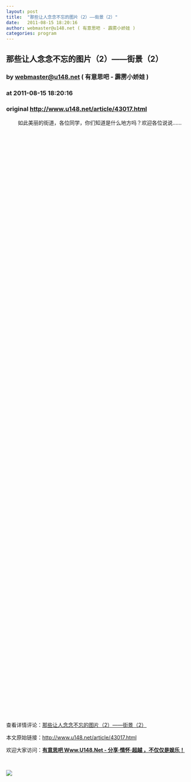 ```yaml
---
layout: post
title:  "那些让人念念不忘的图片（2）——街景（2）"
date:   2011-08-15 18:20:16
author: webmaster@u148.net ( 有意思吧 - 霹雳小娇娃 )
categories: program
---
```


## 那些让人念念不忘的图片（2）——街景（2）
### by webmaster@u148.net ( 有意思吧 - 霹雳小娇娃 )
### at 2011-08-15 18:20:16
### original <http://www.u148.net/article/43017.html>

<p style="text-align:center"> 如此美丽的街道，各位同学，你们知道是什么地方吗？欢迎各位说说……</p>
<p> </p>
<p style="text-align:center"> <img title="那些让人念念不忘的图片（2）——街景（2）" src="http://file3.u148.net/2011/8/images/streetscape2/1006153323d471a562.jpg" alt="" border="0"></p>
<p> </p>
<p style="text-align:center"> <img title="那些让人念念不忘的图片（2）——街景（2）" src="http://file3.u148.net/2011/8/images/streetscape2/12874918552022.jpg" alt="" border="0"></p>
<p> </p>
<p style="text-align:center"> <img title="那些让人念念不忘的图片（2）——街景（2）" src="http://file3.u148.net/2011/8/images/streetscape2/100872602946f93016.jpg" alt="" border="0"></p>
<p> </p>
<p style="text-align:center"><img title="那些让人念念不忘的图片（2）——街景（2）" alt="" src="http://file3.u148.net/2011/8/images/streetscape2/12935297185177.jpg" border="0"></p>
<p> </p>
<p style="text-align:center"><img title="那些让人念念不忘的图片（2）——街景（2）" src="http://file3.u148.net/2011/8/images/streetscape2/1010770023679038f9.jpg" alt="" border="0"></p>
<p> </p>
<p style="text-align:center"><img title="那些让人念念不忘的图片（2）——街景（2）" src="http://file3.u148.net/2011/8/images/streetscape2/100032849032065d52.jpg" alt="" border="0"></p>
<p> </p>
<p style="text-align:center"><img title="那些让人念念不忘的图片（2）——街景（2）" src="http://file3.u148.net/2011/8/images/streetscape2/p_large_yem3_38490001ebc85c74.jpg" alt="" border="0"></p>
<p> </p>
<p style="text-align:center"><img title="那些让人念念不忘的图片（2）——街景（2）" src="http://file3.u148.net/2011/8/images/streetscape2/1010045109413a02f5.jpg" alt="" border="0"></p>
<p> </p>
<p style="text-align:center"><img title="那些让人念念不忘的图片（2）——街景（2）" src="http://file3.u148.net/2011/8/images/streetscape2/1004421482733b965c.jpg" alt="" border="0"></p>
<p> </p>
<p style="text-align:center"><img title="那些让人念念不忘的图片（2）——街景（2）" src="http://file3.u148.net/2011/8/images/streetscape2/12903395388038.jpg" alt="" border="0"></p>
<p> </p>
<p style="text-align:center"><img title="那些让人念念不忘的图片（2）——街景（2）" alt="" src="http://file3.u148.net/2011/8/images/streetscape2/12947293712259.jpg" border="0"></p>
<p> </p>
<p style="text-align:center"><img title="那些让人念念不忘的图片（2）——街景（2）" alt="" src="http://file3.u148.net/2011/8/images/streetscape2/12886920109031.jpg" border="0"></p>
<p> </p>
<p style="text-align:center"><img title="那些让人念念不忘的图片（2）——街景（2）" alt="" src="http://file3.u148.net/2011/8/images/streetscape2/12980670812920.jpg" border="0"></p>
<p> </p>
<p style="text-align:center"><img title="那些让人念念不忘的图片（2）——街景（2）" alt="" src="http://file3.u148.net/2011/8/images/streetscape2/12905033546842.jpg" border="0"></p>
<p> </p>
<p style="text-align:center"><img title="那些让人念念不忘的图片（2）——街景（2）" alt="" src="http://file3.u148.net/2011/8/images/streetscape2/12874825595883.jpg" border="0"></p>
<p> </p>
<p style="text-align:center"><img title="那些让人念念不忘的图片（2）——街景（2）" alt="" src="http://file3.u148.net/2011/8/images/streetscape2/12836081464015.jpg" border="0"></p>
<p> </p>
<p style="text-align:center"><img title="那些让人念念不忘的图片（2）——街景（2）" alt="" src="http://file3.u148.net/2011/8/images/streetscape2/12968059476053.jpg" border="0"></p>
<p> </p>
<p style="text-align:center"><img title="那些让人念念不忘的图片（2）——街景（2）" alt="" src="http://file3.u148.net/2011/8/images/streetscape2/12969912243776.jpg" border="0"></p>
<p> </p>
<p style="text-align:center"><img title="那些让人念念不忘的图片（2）——街景（2）" alt="" src="http://file3.u148.net/2011/8/images/streetscape2/12914858711812.jpg" border="0"></p>
<p> </p>
<p style="text-align:center"><img title="那些让人念念不忘的图片（2）——街景（2）" alt="" src="http://file3.u148.net/2011/8/images/streetscape2/12576058934477.jpg" border="0"></p>
<p> </p>
<p style="text-align:center"><img title="那些让人念念不忘的图片（2）——街景（2）" alt="" src="http://file3.u148.net/2011/8/images/streetscape2/12921250496098.jpg" border="0"></p>
<p> </p>
<p style="text-align:center"><img title="那些让人念念不忘的图片（2）——街景（2）" src="http://file3.u148.net/2011/8/images/streetscape2/10124497798ae28f16.jpg" alt="" border="0"></p>
<p> </p>
<p style="text-align:center"> <img title="那些让人念念不忘的图片（2）——街景（2）" src="http://file3.u148.net/2011/8/images/streetscape2/p_large_Z6YE_384d0001f5875c74.jpg" alt="" border="0"></p>
<p> </p>
<p style="text-align:center"><img title="那些让人念念不忘的图片（2）——街景（2）" src="http://file3.u148.net/2011/8/images/streetscape2/p_large_ZQ16_38350001f3115c74.jpg" alt="" border="0"></p>
<p> </p>
<p style="text-align:center"><img title="那些让人念念不忘的图片（2）——街景（2）" src="http://file3.u148.net/2011/8/images/streetscape2/p_large_gP3D_387e0001f1b65c74.jpg" alt="" border="0"></p>
<p> </p>
<p style="text-align:center"><img title="那些让人念念不忘的图片（2）——街景（2）" src="http://file3.u148.net/2011/8/images/streetscape2/12738097171505.jpg" alt="" border="0"></p>
<p> </p>
<p style="text-align:center"><img title="那些让人念念不忘的图片（2）——街景（2）" src="http://file3.u148.net/2011/8/images/streetscape2/p_large_1zbA_38560001f2535c74.jpg" alt="" border="0"></p>
<p> </p>
<p style="text-align:center"><img title="那些让人念念不忘的图片（2）——街景（2）" src="http://file3.u148.net/2011/8/images/streetscape2/p_large_NTDa_384d0001f58c5c74.jpg" alt="" border="0"></p>
<p> </p>
<p style="text-align:center"> <img title="那些让人念念不忘的图片（2）——街景（2）" src="http://file3.u148.net/2011/8/images/streetscape2/p_large_xhZ1_382f0001f3885c74.jpg" alt="" border="0"></p>
<p> </p>
<p style="text-align:center"><img title="那些让人念念不忘的图片（2）——街景（2）" alt="" src="http://file3.u148.net/2011/8/images/streetscape2/12932789573242.jpg" border="0"></p>
<p> </p>
<p style="text-align:center"><img title="那些让人念念不忘的图片（2）——街景（2）" src="http://file3.u148.net/2011/8/images/streetscape2/p_large_xAJ2_38180001f2895c74.jpg" alt="" border="0"></p>
<p> </p>
<p style="text-align:center"><img title="那些让人念念不忘的图片（2）——街景（2）" src="http://file3.u148.net/2011/8/images/streetscape2/p_large_NanO_384d0001f58f5c74.jpg" alt="" border="0"></p>
<p> </p>
<p style="text-align:center"><img title="那些让人念念不忘的图片（2）——街景（2）" src="http://file3.u148.net/2011/8/images/streetscape2/p_large_yuwq_387e0001f1b75c74.jpg" alt="" border="0"></p><p> </p><p>查看详情评论：<a href="http://www.u148.net/article/43017.html">那些让人念念不忘的图片（2）——街景（2）</a></p><p>本文原始链接：<a href="http://www.u148.net/article/43017.html">http://www.u148.net/article/43017.html</a></p><p>欢迎大家访问：<a href="http://www.u148.net"><strong>有意思吧 Www.U148.Net - 分享·情怀·超越 ，不仅仅是娱乐！</strong></a></p><p> </p><p><a href="http://dianpu.tao123.com?pid=mm_26142575_0_0&amp;eventid=102167"><img src="http://img.u148.net/activity/used/Tao123_category.gif" border="0"></a></p><p> </p>